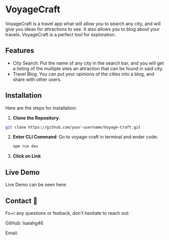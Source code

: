 # VoyageCraft
VoyageCraft is a travel app what will allow you to search any city, and will give you ideas for attractions to see. It also allows you to blog about your travels. VoyageCraft is a perfect tool for exploration.

## Features
- City Search: Put the name of any city in the search bar, and you will get a listing of the multiple sites an attraction that can be found in said city.
- Travel Blog: You can put your opinions of the cities into a blog, and share with other users.

## Installation

Here are the steps for installation:

1. **Clone the Repository**:
  ```bash
  git clone https://github.com/your-username/Voyage-Craft.git
  ```
2. **Enter CLI Command**:
   Go to voyage-craft in terminal and ender code:
   ```bash
   npm run dev
   ```
3. **Click on Link**

## Live Demo
Live Demo can be seen here:

## Contact 📧
Fo+r any questions or feeback, don't hesitate to reach out: 

GitHub: Isaiahg46

Email: 
